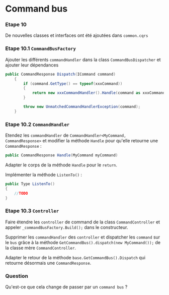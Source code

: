 # Command bus

### Etape 10

De nouvelles classes et interfaces ont été ajoutées dans `common.cqrs`

### Etape 10.1 `CommandBusFactory`

Ajouter les différents `commandHandler` dans la class `CommandBusDispatcher` et ajouter leur dépendances 

````C#
public CommandResponse Dispatch(ICommand command)
    {
        if (command.GetType() == typeof(xxxCommand))
        {
            return new xxxCommandHandler().Handle(command as xxxCommand);
        }

        throw new UnmatchedCommandHandlerException(command);
    }
````

### Etape 10.2 `CommandHandler`

Etendez les `commandHandler` de `CommandHandler<MyCommand, CommandResponse>` et modifier la méthode `Handle` pour
qu'elle retourne une `CommandResponse` :

```C#
public CommandResponse Handle(MyCommand myCommand)
```

Adapter le corps de la méthode `Handle` pour le `return`.

Implémenter la méthode `ListenTo()` :

```C#
public Type ListenTo()
{
    //TODO
}
```

### Etape 10.3 `Controller`

Faire étendre les `controller` de command de la class `CommandController` et appeler `_commandBusFactory.Build();` dans le constructeur.

Supprimer les `commandHandler` des `controller` et dispatcher les `command` sur le `bus` grâce à la
méthode `GetCommandBus().dispatch(new MyCommand());` de la classe mère `CommandController`.

Adapter le retour de la méthode `base.GetCommandBus().Dispatch` qui retourne désormais une `CommandResponse`.

### Question

Qu'est-ce que cela change de passer par un `command bus` ?

